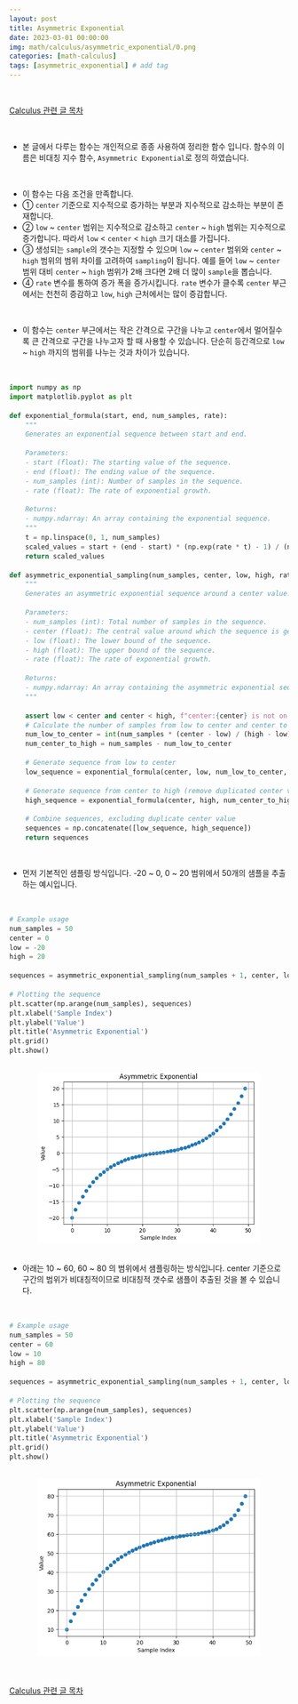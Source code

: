 ```yaml
---
layout: post
title: Asymmetric Exponential
date: 2023-03-01 00:00:00
img: math/calculus/asymmetric_exponential/0.png
categories: [math-calculus] 
tags: [asymmetric_exponential] # add tag
---
```


<br>

[Calculus 관련 글 목차](https://gaussian37.github.io/math-calculus-table/)

<br>

- 본 글에서 다루는 함수는 개인적으로 종종 사용하여 정리한 함수 입니다. 함수의 이름은 비대칭 지수 함수, `Asymmetric Exponential`로 정의 하였습니다.

<br>

- 이 함수는 다음 조건을 만족합니다.
- ① `center` 기준으로 지수적으로 증가하는 부분과 지수적으로 감소하는 부분이 존재합니다.
- ② `low` ~ `center` 범위는 지수적으로 감소하고 `center` ~ `high` 범위는 지수적으로 증가합니다. 따라서 `low` < `center` < `high` 크기 대소를 가집니다.
- ③ 생성되는 `sample`의 갯수는 지정할 수 있으며 `low` ~ `center` 범위와 `center` ~ `high` 범위의 범위 차이를 고려하여 `sampling`이 됩니다. 예를 들어 `low` ~ `center` 범위 대비 `center` ~ `high` 범위가 2배 크다면 2배 더 많이 `sample`을 뽑습니다.
- ④ `rate` 변수를 통하여 증가 폭을 증가시킵니다. `rate` 변수가 클수록 `center` 부근에서는 천천히 증감하고 `low`, `high` 근처에서는 많이 증감합니다.

<br>

- 이 함수는 `center` 부근에서는 작은 간격으로 구간을 나누고 `center`에서 멀어질수록 큰 간격으로 구간을 나누고자 할 때 사용할 수 있습니다. 단순히 등간격으로 `low` ~ `high` 까지의 범위를 나누는 것과 차이가 있습니다.

<br>

```python
import numpy as np
import matplotlib.pyplot as plt

def exponential_formula(start, end, num_samples, rate):
    """
    Generates an exponential sequence between start and end.

    Parameters:
    - start (float): The starting value of the sequence.
    - end (float): The ending value of the sequence.
    - num_samples (int): Number of samples in the sequence.
    - rate (float): The rate of exponential growth.

    Returns:
    - numpy.ndarray: An array containing the exponential sequence.
    """
    t = np.linspace(0, 1, num_samples)
    scaled_values = start + (end - start) * (np.exp(rate * t) - 1) / (np.exp(rate) - 1)
    return scaled_values

def asymmetric_exponential_sampling(num_samples, center, low, high, rate=3):
    """
    Generates an asymmetric exponential sequence around a center value.

    Parameters:
    - num_samples (int): Total number of samples in the sequence.
    - center (float): The central value around which the sequence is generated.
    - low (float): The lower bound of the sequence.
    - high (float): The upper bound of the sequence.
    - rate (float): The rate of exponential growth.

    Returns:
    - numpy.ndarray: An array containing the asymmetric exponential sequence.
    """

    assert low < center and center < high, f"center:{center} is not on the range between low:{low} and high:{high}"
    # Calculate the number of samples from low to center and center to high
    num_low_to_center = int(num_samples * (center - low) / (high - low))
    num_center_to_high = num_samples - num_low_to_center

    # Generate sequence from low to center 
    low_sequence = exponential_formula(center, low, num_low_to_center, rate)[::-1]

    # Generate sequence from center to high (remove duplicated center value)
    high_sequence = exponential_formula(center, high, num_center_to_high, rate)[1:]

    # Combine sequences, excluding duplicate center value
    sequences = np.concatenate([low_sequence, high_sequence])
    return sequences
```

<br>

- 먼저 기본적인 샘플링 방식입니다. -20 ~ 0, 0 ~ 20 범위에서 50개의 샘플을 추출하는 예시입니다.

<br>

```python
# Example usage
num_samples = 50
center = 0
low = -20
high = 20

sequences = asymmetric_exponential_sampling(num_samples + 1, center, low, high)

# Plotting the sequence
plt.scatter(np.arange(num_samples), sequences)
plt.xlabel('Sample Index')
plt.ylabel('Value')
plt.title('Asymmetric Exponential')
plt.grid()
plt.show()
```

<br>
<center><img src="../assets/img/math/calculus/asymmetric_exponential/1.png" alt="Drawing" style="width: 400px;"/></center>
<br>

- 아래는 10 ~ 60, 60 ~ 80 의 범위에서 샘플링하는 방식입니다. center 기준으로 구간의 범위가 비대칭적이므로 비대칭적 갯수로 샘플이 추출된 것을 볼 수 있습니다.

<br>

```python
# Example usage
num_samples = 50
center = 60
low = 10
high = 80

sequences = asymmetric_exponential_sampling(num_samples + 1, center, low, high)

# Plotting the sequence
plt.scatter(np.arange(num_samples), sequences)
plt.xlabel('Sample Index')
plt.ylabel('Value')
plt.title('Asymmetric Exponential')
plt.grid()
plt.show()
```

<br>
<center><img src="../assets/img/math/calculus/asymmetric_exponential/2.png" alt="Drawing" style="width: 400px;"/></center>
<br>

<br>

[Calculus 관련 글 목차](https://gaussian37.github.io/math-calculus-table/)

<br>